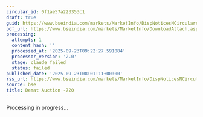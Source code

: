 ```yaml
---
circular_id: 0f1ae57a223353c1
draft: true
guid: https://www.bseindia.com/markets/MarketInfo/DispNoticesNCirculars.aspx?Noticeid={7F1B74F7-4AEF-4581-9B54-42D48F1E538A}&noticeno=20250923-9&dt=09/23/2025&icount=9&totcount=11&flag=0
pdf_url: https://www.bseindia.com/markets/MarketInfo/DownloadAttach.aspx?id=20250923-9&attachedId=7f2f0d36-cda4-4291-b565-e427db00250c
processing:
  attempts: 1
  content_hash: ''
  processed_at: '2025-09-23T09:22:27.591084'
  processor_version: '2.0'
  stage: claude_failed
  status: failed
published_date: '2025-09-23T08:01:11+00:00'
rss_url: https://www.bseindia.com/markets/MarketInfo/DispNoticesNCirculars.aspx?Noticeid={7F1B74F7-4AEF-4581-9B54-42D48F1E538A}&noticeno=20250923-9&dt=09/23/2025&icount=9&totcount=11&flag=0
source: bse
title: Demat Auction -720
---
```


Processing in progress...